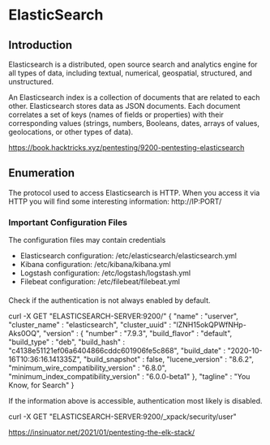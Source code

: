 # ElasticSearch

## Introduction

Elasticsearch is a distributed, open source search and analytics engine for all types of data, including textual, numerical, geospatial, structured, and unstructured.

An Elasticsearch index is a collection of documents that are related to each other. Elasticsearch stores data as JSON documents. Each document correlates a set of keys (names of fields or properties) with their corresponding values (strings, numbers, Booleans, dates, arrays of values, geolocations, or other types of data).

<https://book.hacktricks.xyz/pentesting/9200-pentesting-elasticsearch>

## Enumeration

The protocol used to access Elasticsearch is HTTP. When you access it via HTTP you will find some interesting information: http://IP:PORT/

### Important Configuration Files

The configuration files may contain credentials

- Elasticsearch configuration: /etc/elasticsearch/elasticsearch.yml
- Kibana configuration: /etc/kibana/kibana.yml
- Logstash configuration: /etc/logstash/logstash.yml
- Filebeat configuration: /etc/filebeat/filebeat.yml

####

Check if the authentication is not always enabled by default.

curl -X GET "ELASTICSEARCH-SERVER:9200/"
{
  "name" : "userver",
  "cluster_name" : "elasticsearch",
  "cluster_uuid" : "lZNH15okQPWfNHp-Aks0OQ",
  "version" : {
    "number" : "7.9.3",
    "build_flavor" : "default",
    "build_type" : "deb",
    "build_hash" : "c4138e51121ef06a6404866cddc601906fe5c868",
    "build_date" : "2020-10-16T10:36:16.141335Z",
    "build_snapshot" : false,
    "lucene_version" : "8.6.2",
    "minimum_wire_compatibility_version" : "6.8.0",
    "minimum_index_compatibility_version" : "6.0.0-beta1"
  },
  "tagline" : "You Know, for Search"
}

If the information above is accessible, authentication most likely is disabled.

curl -X GET "ELASTICSEARCH-SERVER:9200/_xpack/security/user"

https://insinuator.net/2021/01/pentesting-the-elk-stack/